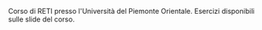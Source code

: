 Corso di RETI presso l'Università del Piemonte Orientale. Esercizi disponibili sulle slide del corso.
